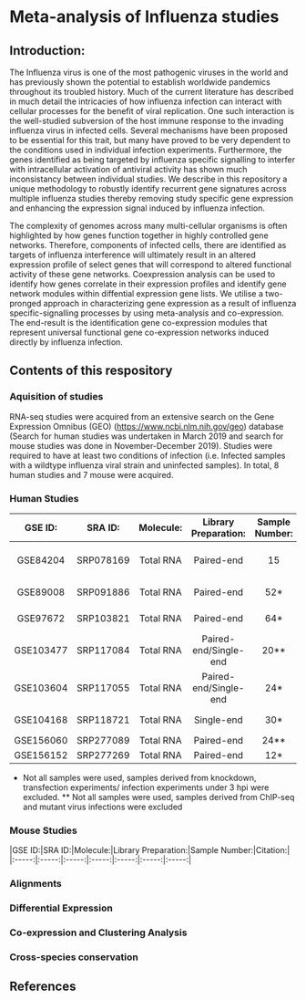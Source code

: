 # Meta-analysis of Influenza studies

## Introduction:
The Influenza virus is one of the most pathogenic viruses in the world and has previously shown the potential to establish worldwide pandemics throughout its troubled history. Much of the current literature has described in much detail the intricacies of how influenza infection can interact with cellular processes for the benefit of viral replication. One such interaction is the well-studied subversion of the host immune response to the invading influenza virus in infected cells. Several mechanisms have been proposed to be essential for this trait, but many have proved to be very dependent to the conditions used in individual infection experiments. Furthermore, the genes identified as being targeted by influenza specific signalling to interfer with intracellular activation of antiviral activity has shown much inconsistancy between individual studies. We describe in this repository a unique methodology to robustly identify recurrent gene signatures across multiple influenza studies thereby removing study specific gene expression and enhancing the expression signal induced by influenza infection. 

The complexity of genomes across many multi-cellular organisms is often highlighted by how genes function together in highly controlled gene networks. Therefore, components of infected cells, there are identified as targets of influenza interference will ultimately result in an altered expression profile of select genes that will correspond to altered functional activity of these gene networks. Coexpression analysis can be used to identify how genes correlate in their expression profiles and identify gene network modules within diffential expression gene lists. We utilise a two-pronged approach in characterizing gene expression as a result of influenza specific-signalling processes by using meta-analysis and co-expression. The end-result is the identification gene co-expression modules that represent universal functional gene co-expression networks induced directly by influenza infection.

## Contents of this respository

### Aquisition of studies

RNA-seq studies were acquired from an extensive search on the Gene Expression Omnibus (GEO) (https://www.ncbi.nlm.nih.gov/geo) database (Search for human studies was undertaken in March 2019 and search for mouse studies was done in November-December 2019). Studies were required to have at least two conditions of infection (i.e. Infected samples with a wildtype influenza viral strain and uninfected samples). In total, 8 human studies and 7 mouse were acquired. 

### Human Studies

|GSE ID:|SRA ID:|Molecule:|Library Preparation:|Sample Number:|Citation:|
|:-----:|:-----:|:-----:|:-----:|:-----:|:-----:|
|GSE84204|SRP078169|Total RNA|Paired-end|15|Alculumbre et al., 2018|
|GSE89008|SRP091886|Total RNA|Paired-end|52*|Heinz et al., 2018|
|GSE97672|SRP103821|Total RNA|Paired-end|64*|Heinz et al., 2018|
|GSE103477|SRP117084|Total RNA|Paired-end/Single-end|20**|Heinz et al., 2018|
|GSE103604|SRP117055|Total RNA|Paired-end/Single-end|24*|Zhao et al., 2018|
|GSE104168|SRP118721|Total RNA|Single-end|30*|Forst et al., 2017|
|GSE156060|SRP277089|Total RNA|Paired-end|24**|This study|
|GSE156152|SRP277269|Total RNA|Paired-end|12*|This study|

* Not all samples were used, samples derived from knockdown, transfection experiments/ infection experiments under 3 hpi were excluded.
** Not all samples were used, samples derived from ChIP-seq and mutant virus infections were excluded

### Mouse Studies

|GSE ID:|SRA ID:|Molecule:|Library Preparation:|Sample Number:|Citation:|
|:-----:|:-----:|:-----:|:-----:|:-----:|:-----:|:-----:|


### Alignments

### Differential Expression

### Co-expression and Clustering Analysis

### Cross-species conservation

###

## References

